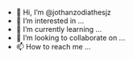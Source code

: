 - 👋 Hi, I’m @jothanzodiathesjz
- 👀 I’m interested in ...
- 🌱 I’m currently learning ...
- 💞️ I’m looking to collaborate on ...
- 📫 How to reach me ...

<!---
jothanzodiathesjz/jothanzodiathesjz is a ✨ special ✨ repository because its `README.md` (this file) appears on your GitHub profile.
You can click the Preview link to take a look at your changes.
--->
